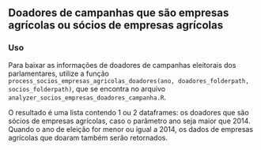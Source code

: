 ## Doadores de campanhas que são empresas agrícolas ou sócios de empresas agrícolas
### Uso 
Para baixar as informações de doadores de campanhas eleitorais dos parlamentares, utilize a função `process_socios_empresas_agricolas_doadores(ano, doadores_folderpath, socios_folderpath)`, que se encontra no arquivo `analyzer_socios_empresas_doadores_campanha.R`.

O resultado é uma lista contendo 1 ou 2 dataframes: os doadores que são sócios de empresas agrícolas, caso o parâmetro ano seja maior que 2014. Quando o ano de eleição for menor ou igual a 2014, os dados de empresas agrícolas que doaram também serão retornados.
